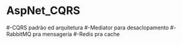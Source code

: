 # AspNet_CQRS
#-CQRS padrão ed arquitetura
#-Mediator para desaclopamento
#-RabbitMQ pra mensageria
#-Redis pra cache
